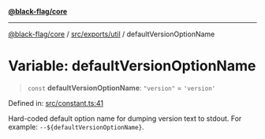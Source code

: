 [**@black-flag/core**](../../../../README.md)

***

[@black-flag/core](../../../../README.md) / [src/exports/util](../README.md) / defaultVersionOptionName

# Variable: defaultVersionOptionName

> `const` **defaultVersionOptionName**: `"version"` = `'version'`

Defined in: [src/constant.ts:41](https://github.com/Xunnamius/black-flag/blob/7a70c7e44633bf3b15b0662ce212ece66de038c8/src/constant.ts#L41)

Hard-coded default option name for dumping version text to stdout. For
example: `--${defaultVersionOptionName}`.
